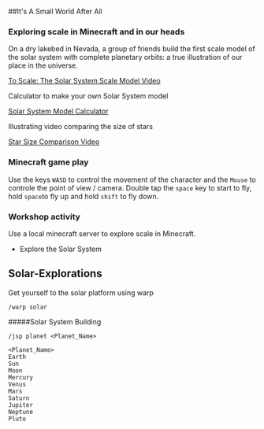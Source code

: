 ##It's A Small World After All

### Exploring scale in Minecraft and in our heads

On a dry lakebed in Nevada, a group of friends build the first scale model of the solar system with complete planetary orbits: a true illustration of our place in the universe.

[To Scale: The Solar System Scale Model Video](https://vimeo.com/139407849)

Calculator to make your own Solar System model

[Solar System Model Calculator](http://www.exploratorium.edu/ronh/solar_system/)

Illustrating video comparing the size of stars

[Star Size Comparison Video](https://www.youtube.com/watch?v=HEheh1BH34Q)

### Minecraft game play
Use the keys `WASD` to control the movement of the character and the `Mouse` to controle the point of view / camera. Double tap the `space` key to start to fly, hold `space`to fly up and hold `shift` to fly down.

### Workshop activity

Use a local minecraft server to explore scale in Minecraft.

 * Explore the Solar System

## Solar-Explorations

Get yourself to the solar platform using warp

`/warp solar`

#####Solar System Building

`/jsp planet <Planet_Name>`

```
<Planet_Name>
Earth
Sun
Moon
Mercury
Venus 
Mars
Saturn
Jupiter
Neptune
Pluto
```
